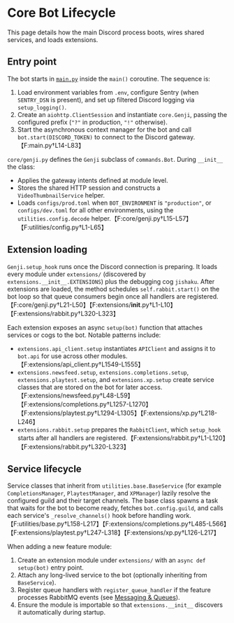 # Core Bot Lifecycle

This page details how the main Discord process boots, wires shared services, and loads extensions.

## Entry point

The bot starts in [`main.py`](https://github.com/bkan0n/genjishimada-bot/blob/main/main.py) inside the `main()` coroutine. The sequence is:

1. Load environment variables from `.env`, configure Sentry (when `SENTRY_DSN` is present), and set up filtered Discord logging via `setup_logging()`.
2. Create an `aiohttp.ClientSession` and instantiate `core.Genji`, passing the configured prefix (`"?"` in production, `"!"` otherwise).
3. Start the asynchronous context manager for the bot and call `bot.start(DISCORD_TOKEN)` to connect to the Discord gateway.【F:main.py†L14-L83】

`core/genji.py` defines the `Genji` subclass of `commands.Bot`. During `__init__` the class:

- Applies the gateway intents defined at module level.
- Stores the shared HTTP session and constructs a `VideoThumbnailService` helper.
- Loads `configs/prod.toml` when `BOT_ENVIRONMENT` is `"production"`, or `configs/dev.toml` for all other environments, using the `utilities.config.decode` helper.【F:core/genji.py†L15-L57】【F:utilities/config.py†L1-L65】

## Extension loading

`Genji.setup_hook` runs once the Discord connection is preparing. It loads every module under `extensions/` (discovered by `extensions.__init__.EXTENSIONS`) plus the debugging cog `jishaku`. After extensions are loaded, the method schedules `self.rabbit.start()` on the bot loop so that queue consumers begin once all handlers are registered.【F:core/genji.py†L21-L50】【F:extensions/__init__.py†L1-L10】【F:extensions/rabbit.py†L320-L323】

Each extension exposes an async `setup(bot)` function that attaches services or cogs to the bot. Notable patterns include:

- `extensions.api_client.setup` instantiates `APIClient` and assigns it to `bot.api` for use across other modules.【F:extensions/api_client.py†L1549-L1555】
- `extensions.newsfeed.setup`, `extensions.completions.setup`, `extensions.playtest.setup`, and `extensions.xp.setup` create service classes that are stored on the bot for later access.【F:extensions/newsfeed.py†L48-L59】【F:extensions/completions.py†L1257-L1270】【F:extensions/playtest.py†L1294-L1305】【F:extensions/xp.py†L218-L246】
- `extensions.rabbit.setup` prepares the `RabbitClient`, which `setup_hook` starts after all handlers are registered.【F:extensions/rabbit.py†L1-L120】【F:extensions/rabbit.py†L320-L323】

## Service lifecycle

Service classes that inherit from `utilities.base.BaseService` (for example `CompletionsManager`, `PlaytestManager`, and `XPManager`) lazily resolve the configured guild and their target channels. The base class spawns a task that waits for the bot to become ready, fetches `bot.config.guild`, and calls each service's `_resolve_channels()` hook before handling work.【F:utilities/base.py†L158-L217】【F:extensions/completions.py†L485-L566】【F:extensions/playtest.py†L247-L318】【F:extensions/xp.py†L126-L217】

When adding a new feature module:

1. Create an extension module under `extensions/` with an `async def setup(bot)` entry point.
2. Attach any long-lived service to the bot (optionally inheriting from `BaseService`).
3. Register queue handlers with `register_queue_handler` if the feature processes RabbitMQ events (see [Messaging & Queues](messaging.md)).
4. Ensure the module is importable so that `extensions.__init__` discovers it automatically during startup.
